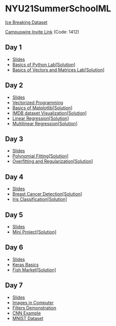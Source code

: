 # NYU21SummerSchoolML
[Ice Breaking Dataset](https://docs.google.com/spreadsheets/d/1RZ5YzxpeLsS16EGDoPcF4PM5WLGAGXrwq5ZCF4KNcaQ/edit?usp=sharing)

[Campuswire Invite Link](https://campuswire.com/p/GDCEB5FDA) (Code: 1412)

## Day 1
- [Slides](https://github.com/BolunDai0216/NYU21SummerSchoolML/blob/main/Day%201/Day%201%20Introduction%20to%20Machine%20Learning.pdf)
- [Basics of Python Lab](https://github.com/BolunDai0216/NYU21SummerSchoolML/blob/main/Day%201/demo_python_basics.ipynb)[[Solution]](https://github.com/BolunDai0216/NYU21SummerSchoolML/blob/main/Day%201/demo_python_basics_with_solution.ipynb)
- [Basics of Vectors and Matrices Lab](https://github.com/BolunDai0216/NYU21SummerSchoolML/blob/main/Day%201/demo_vectors_matrices.ipynb)[[Solution]](https://github.com/BolunDai0216/NYU21SummerSchoolML/blob/main/Day%201/demo_vectors_matrices_solution.ipynb)

## Day 2
- [Slides](https://github.com/BolunDai0216/NYU21SummerSchoolML/blob/main/Day%202/Day%202%20Linear%20Regression.pdf)
- [Vectorized Programming](https://github.com/BolunDai0216/NYU21SummerSchoolML/blob/main/Day%202/vectorize_programming.ipynb)
- [Basics of Matplotlib](https://github.com/BolunDai0216/NYU21SummerSchoolML/blob/main/Day%202/demo_plot.ipynb)[[Solution]](https://github.com/BolunDai0216/NYU21SummerSchoolML/blob/main/Day%202/demo_plot_with_solution.ipynb)
- [IMDB dataset Visualization](https://github.com/BolunDai0216/NYU21SummerSchoolML/blob/main/Day%202/lab_icebreaker.ipynb)[[Solution]](https://github.com/BolunDai0216/NYU21SummerSchoolML/blob/main/Day%202/lab_icebreaker_with_solution.ipynb)
- [Linear Regression](https://github.com/BolunDai0216/NYU21SummerSchoolML/blob/main/Day%202/demo_boston_housing_one_variable.ipynb)[[Solution]](https://github.com/BolunDai0216/NYU21SummerSchoolML/blob/main/Day%202/demo_boston_housing_one_variable_sol.ipynb)
- [Multilinear Regression](https://github.com/BolunDai0216/NYU21SummerSchoolML/blob/main/Day%202/demo_multilinear.ipynb)[[Solution]](https://github.com/BolunDai0216/NYU21SummerSchoolML/blob/main/Day%202/demo_multilinear_sol.ipynb)

## Day 3
 - [Slides](https://github.com/BolunDai0216/NYU21SummerSchoolML/blob/main/Day%203/Day_3__Overfitting_and_Regularization.pdf)
 - [Polynomial Fitting](https://github.com/BolunDai0216/NYU21SummerSchoolML/blob/main/Day%203/demo_fit_polynomial.ipynb)[[Solution]](https://github.com/BolunDai0216/NYU21SummerSchoolML/blob/main/Day%203/demo_fit_polynomial_solution.ipynb)
 - [Overfitting and Regularization](https://github.com/BolunDai0216/NYU21SummerSchoolML/blob/main/Day%203/demo_overfitting_regularization.ipynb)[[Solution]](https://github.com/BolunDai0216/NYU21SummerSchoolML/blob/main/Day%203/demo_overfitting_regularization_solution.ipynb)

## Day 4
 - [Slides](https://github.com/BolunDai0216/NYU21SummerSchoolML/blob/main/Day%204/Day_4__Linear_Classifiers.pdf)
 - [Breast Cancer Detection](https://github.com/BolunDai0216/NYU21SummerSchoolML/blob/main/Day%204/demo_breast_cancer.ipynb)[[Solution]](https://github.com/BolunDai0216/NYU21SummerSchoolML/blob/main/Day%204/demo_breast_cancer_solution.ipynb)
 - [Iris Classification](https://github.com/BolunDai0216/NYU21SummerSchoolML/blob/main/Day%204/demo_iris.ipynb)[[Solution]](https://github.com/BolunDai0216/NYU21SummerSchoolML/blob/main/Day%204/demo_iris_solution.ipynb)

## Day 5
 - [Slides](https://github.com/BolunDai0216/NYU21SummerSchoolML/blob/main/Day%205/lecture05_Mini_Project.pdf)
 - [Mini Project](https://github.com/BolunDai0216/NYU21SummerSchoolML/blob/main/Day%205/fish_market.ipynb)[[Solution]](https://github.com/BolunDai0216/NYU21SummerSchoolML/blob/main/Day%205/fish_market_sol.ipynb)

## Day 6
- [Slides](https://github.com/BolunDai0216/NYU21SummerSchoolML/blob/main/Day%206/Day_6__Neural_Networks.pdf)
- [Keras Basics](https://github.com/BolunDai0216/NYU21SummerSchoolML/blob/main/Day%206/demo_tf_keras_basics.ipynb)
- [Fish Market](https://github.com/BolunDai0216/NYU21SummerSchoolML/blob/main/Day%206/lab_mlp_fish_market_keras.ipynb)[[Solution]](https://github.com/BolunDai0216/NYU21SummerSchoolML/blob/main/Day%206/lab_mlp_fish_market_keras_sol.ipynb)

## Day 7
- [Slides](https://github.com/BolunDai0216/NYU21SummerSchoolML/blob/main/Day%207/Day%207%20Convolutional%20Neural%20Networks.pdf)
- [Images in Computer](https://github.com/BolunDai0216/NYU21SummerSchoolML/blob/main/Day%207/Images_In_Computer_Demo.ipynb)
- [Filters Demonstration](https://github.com/BolunDai0216/NYU21SummerSchoolML/blob/main/Day%207/Kernels_Demo.ipynb)
- [CNN Example](https://github.com/BolunDai0216/NYU21SummerSchoolML/blob/main/Day%207/cnn_example.ipynb)
- [MNIST Dataset](https://github.com/BolunDai0216/NYU21SummerSchoolML/blob/main/Day%207/demo_MNIST.ipynb)
